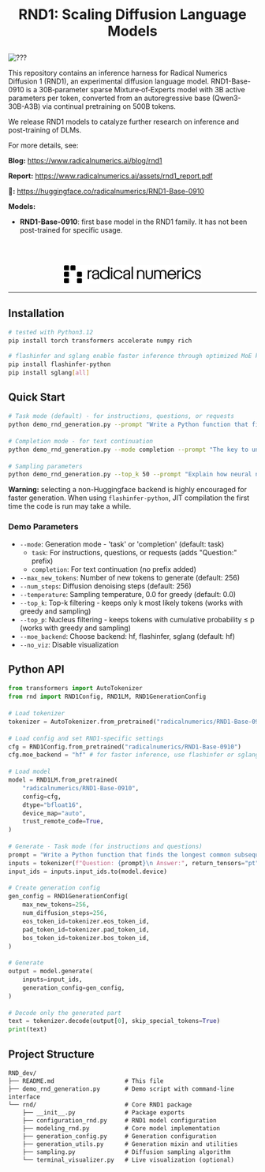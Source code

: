 <h1>
<p align="center">
RND1: Scaling Diffusion Language Models
</p>
</h1>

![???](https://github.com/user-attachments/assets/c2c54f94-a7f5-4b76-987d-f15de4efaef6)


This repository contains an inference harness for Radical Numerics Diffusion 1 (RND1), an experimental diffusion language model. RND1-Base-0910 is a 30B‑parameter sparse Mixture‑of‑Experts model with 3B active parameters per token, converted from an autoregressive base (Qwen3-30B-A3B) via continual pretraining on 500B tokens. 

We release RND1 models to catalyze further research on inference and post-training of DLMs.

For more details, see:

**Blog:** https://www.radicalnumerics.ai/blog/rnd1

**Report:** https://www.radicalnumerics.ai/assets/rnd1_report.pdf

**🤗:** https://huggingface.co/radicalnumerics/RND1-Base-0910 

**Models:**
 * **RND1-Base-0910**: first base model in the RND1 family. It has not been post-trained for specific usage.


<br></br>
<p align="center">
  <img src="assets/rn-logo-desktop-vector.svg" alt="Project logo" width="280">
</p>

------



## Installation

```bash
# tested with Python3.12
pip install torch transformers accelerate numpy rich
```

```bash
# flashinfer and sglang enable faster inference through optimized MoE kernels:
pip install flashinfer-python
pip install sglang[all]
```

## Quick Start



```bash
# Task mode (default) - for instructions, questions, or requests
python demo_rnd_generation.py --prompt "Write a Python function that finds the longest common subsequence of two strings. Include comments explaining the algorithm."

# Completion mode - for text continuation
python demo_rnd_generation.py --mode completion --prompt "The key to understanding quantum computing lies in"

# Sampling parameters
python demo_rnd_generation.py --top_k 50 --prompt "Explain how neural networks learn in simple terms"
```

**Warning:** selecting a non-Huggingface backend is highly encouraged for faster generation. When using `flashinfer-python`, JIT compilation the first time the code is run may take a while.

### Demo Parameters

- `--mode`: Generation mode - 'task' or 'completion' (default: task)
  - `task`: For instructions, questions, or requests (adds "Question:" prefix)
  - `completion`: For text continuation (no prefix added)
- `--max_new_tokens`: Number of new tokens to generate (default: 256)
- `--num_steps`: Diffusion denoising steps (default: 256)
- `--temperature`: Sampling temperature, 0.0 for greedy (default: 0.0)
- `--top_k`: Top-k filtering - keeps only k most likely tokens (works with greedy and sampling)
- `--top_p`: Nucleus filtering - keeps tokens with cumulative probability ≤ p (works with greedy and sampling)
- `--moe_backend`: Choose backend: hf, flashinfer, sglang (default: hf)
- `--no_viz`: Disable visualization

## Python API

```python
from transformers import AutoTokenizer
from rnd import RND1Config, RND1LM, RND1GenerationConfig

# Load tokenizer
tokenizer = AutoTokenizer.from_pretrained("radicalnumerics/RND1-Base-0910", trust_remote_code=True)

# Load config and set RND1-specific settings
cfg = RND1Config.from_pretrained("radicalnumerics/RND1-Base-0910")
cfg.moe_backend = "hf" # for faster inference, use flashinfer or sglang

# Load model
model = RND1LM.from_pretrained(
    "radicalnumerics/RND1-Base-0910",
    config=cfg,
    dtype="bfloat16",
    device_map="auto",
    trust_remote_code=True,
)

# Generate - Task mode (for instructions and questions)
prompt = "Write a Python function that finds the longest common subsequence."
inputs = tokenizer(f"Question: {prompt}\n Answer:", return_tensors="pt")
input_ids = inputs.input_ids.to(model.device)

# Create generation config
gen_config = RND1GenerationConfig(
    max_new_tokens=256,
    num_diffusion_steps=256,
    eos_token_id=tokenizer.eos_token_id,
    pad_token_id=tokenizer.pad_token_id,
    bos_token_id=tokenizer.bos_token_id,
)

# Generate
output = model.generate(
    inputs=input_ids,
    generation_config=gen_config,
)

# Decode only the generated part
text = tokenizer.decode(output[0], skip_special_tokens=True)
print(text)
```

## Project Structure

```
RND_dev/
├── README.md                    # This file
├── demo_rnd_generation.py       # Demo script with command-line interface
└── rnd/                         # Core RND1 package
    ├── __init__.py              # Package exports
    ├── configuration_rnd.py     # RND1 model configuration
    ├── modeling_rnd.py          # Core model implementation
    ├── generation_config.py     # Generation configuration
    ├── generation_utils.py      # Generation mixin and utilities
    ├── sampling.py              # Diffusion sampling algorithm
    └── terminal_visualizer.py   # Live visualization (optional)
```
